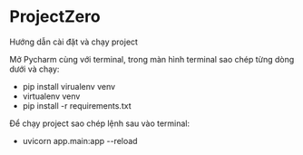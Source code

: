 # ProjectZero
Hướng dẫn cài đặt và chạy project

Mở Pycharm cùng với terminal, trong màn hình terminal sao chép từng dòng dưới và chạy:
  - pip install virualenv venv
  - virtualenv venv
  - pip install -r requirements.txt


Để chạy project sao chép lệnh sau vào terminal: 
  - uvicorn app.main:app --reload

